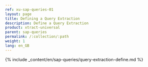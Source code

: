 ```yaml
---
ref: xu-sap-queries-01
layout: page
title: Defining a Query Extraction
description: Define a Query Extraction
product: xtract-universal
parent: sap-queries
permalink: /:collection/:path
weight: 1
lang: en_GB
---
```



{% include _content/en/sap-queries/query-extraction-define.md %}